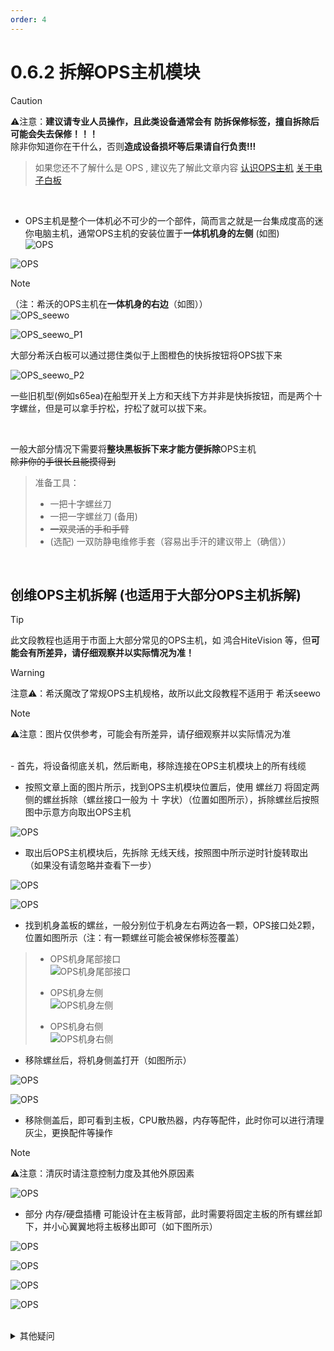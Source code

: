 ```yaml
---
order: 4
---
```


# 0.6.2 拆解OPS主机模块
>[!CAUTION]
 > ⚠注意：**建议请专业人员操作，且此类设备通常会有 防拆保修标签，擅自拆除后可能会失去保修！！！**<br>
 > 除非你知道你在干什么，否则**造成设备损坏等后果请自行负责!!!**

> 如果您还不了解什么是 OPS , 建议先了解此文章内容 [认识OPS主机](https://cnel.smart-teach.cn/faq/Getting-to-Know-OPS)  [关于电子白板](https://cnel.smart-teach.cn/faq/writeboard)
<br>

- OPS主机是整个一体机必不可少的一个部件，简而言之就是一台集成度高的迷你电脑主机，通常OPS主机的安装位置于**一体机机身的左侧** (如图)<br>
![OPS](/images/Disassembly-of-the-OPS-Host-Module/1.jpg)

![OPS](/images/Disassembly-of-the-OPS-Host-Module/2.jpg)
<br>

> [!NOTE]
> （注：希沃的OPS主机在**一体机身的右边**（如图））<br>
> ![OPS_seewo](/images/Disassembly-of-the-OPS-Host-Module/seewo_OPS_1.jpg)
>
> ![OPS_seewo_P1](/images/Disassembly-of-the-OPS-Host-Module/seewo_OPS_3.jpg)
> 
> 大部分希沃白板可以通过摁住类似于上图橙色的快拆按钮将OPS拔下来
> 
> ![OPS_seewo_P2](/images/Disassembly-of-the-OPS-Host-Module/seewo_OPS_2.jpg)
> 
> 一些旧机型(例如s65ea)在船型开关上方和天线下方并非是快拆按钮，而是两个十字螺丝，但是可以拿手拧松，拧松了就可以拔下来。
> 

<br>

一般大部分情况下需要将**整块黑板拆下来才能方便拆除**OPS主机<br>
~~除非你的手很长且能摸得到~~

> 准备工具：
> - 一把十字螺丝刀
> - 一把一字螺丝刀 (备用)
> - ~~一双灵活的手和手臂~~
> - (选配) 一双防静电维修手套（容易出手汗的建议带上（确信））
<br>

## 创维OPS主机拆解 (也适用于大部分OPS主机拆解)

> [!TIP]
> 此文段教程也适用于市面上大部分常见的OPS主机，如 鸿合HiteVision 等，但**可能会有所差异，请仔细观察并以实际情况为准！** <br>

> [!WARNING]
> 注意⚠：希沃魔改了常规OPS主机规格，故所以此文段教程不适用于 希沃seewo

> [!NOTE]
> ⚠注意：图片仅供参考，可能会有所差异，请仔细观察并以实际情况为准
<br>
- 首先，将设备彻底关机，然后断电，移除连接在OPS主机模块上的所有线缆<br>

- 按照文章上面的图片所示，找到OPS主机模块位置后，使用 螺丝刀 将固定两侧的螺丝拆除（螺丝接口一般为 十 字状）（位置如图所示），拆除螺丝后按照图中示意方向取出OPS主机<br>

![OPS](/images/Disassembly-of-the-OPS-Host-Module/3.png)
<br>

- 取出后OPS主机模块后，先拆除 无线天线，按照图中所示逆时针旋转取出（如果没有请忽略并查看下一步）<br>

![OPS](/images/Disassembly-of-the-OPS-Host-Module/5.jpg)

![OPS](/images/Disassembly-of-the-OPS-Host-Module/4.jpg)

- 找到机身盖板的螺丝，一般分别位于机身左右两边各一颗，OPS接口处2颗，位置如图所示（注：有一颗螺丝可能会被保修标签覆盖）<br>
>
> - OPS机身尾部接口<br>
> ![OPS机身尾部接口](/images/Disassembly-of-the-OPS-Host-Module/6.jpg)<br>
>
> - OPS机身左侧<br>
> ![OPS机身左侧](/images/Disassembly-of-the-OPS-Host-Module/7.jpg)<br>
>
> - OPS机身右侧<br>
> ![OPS机身右侧](/images/Disassembly-of-the-OPS-Host-Module/8.jpg)<br>

- 移除螺丝后，将机身侧盖打开（如图所示）<br>

![OPS](/images/Disassembly-of-the-OPS-Host-Module/9.jpg)

![OPS](/images/Disassembly-of-the-OPS-Host-Module/10.jpg)
<br>

- 移除侧盖后，即可看到主板，CPU散热器，内存等配件，此时你可以进行清理灰尘，更换配件等操作<br>

> [!NOTE]
> ⚠注意：清灰时请注意控制力度及其他外原因素

![OPS](/images/Disassembly-of-the-OPS-Host-Module/11.jpg)
<br>

- 部分 内存/硬盘插槽 可能设计在主板背部，此时需要将固定主板的所有螺丝卸下，并小心翼翼地将主板移出即可（如下图所示）

![OPS](/images/Disassembly-of-the-OPS-Host-Module/12.jpg)

![OPS](/images/Disassembly-of-the-OPS-Host-Module/13.jpg)

![OPS](/images/Disassembly-of-the-OPS-Host-Module/14.jpg)

![OPS](/images/Disassembly-of-the-OPS-Host-Module/15.jpg)

<br>

<details>

<summary>其他疑问</summary>

> - 如何安装回原样？
>
> ~~请将本文段步骤倒着看一遍（~~

</details>